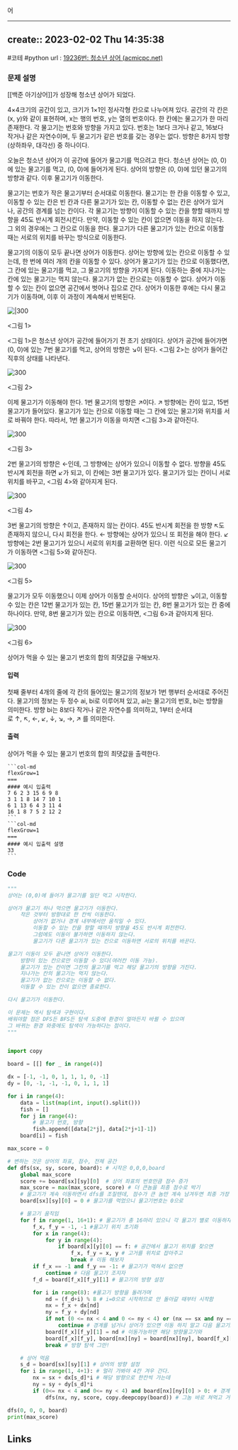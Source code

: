 어

---
create:: 2023-02-02 Thu 14:35:38
---
#코테  #python 
url : [19236번: 청소년 상어 (acmicpc.net)](https://www.acmicpc.net/problem/19236)
### 문제 설명
[[백준 아기상어]]가 성장해 청소년 상어가 되었다.

4×4크기의 공간이 있고, 크기가 1×1인 정사각형 칸으로 나누어져 있다. 공간의 각 칸은 (x, y)와 같이 표현하며, x는 행의 번호, y는 열의 번호이다. 한 칸에는 물고기가 한 마리 존재한다. 각 물고기는 번호와 방향을 가지고 있다. 번호는 1보다 크거나 같고, 16보다 작거나 같은 자연수이며, 두 물고기가 같은 번호를 갖는 경우는 없다. 방향은 8가지 방향(상하좌우, 대각선) 중 하나이다.

오늘은 청소년 상어가 이 공간에 들어가 물고기를 먹으려고 한다. 청소년 상어는 (0, 0)에 있는 물고기를 먹고, (0, 0)에 들어가게 된다. 상어의 방향은 (0, 0)에 있던 물고기의 방향과 같다. 이후 물고기가 이동한다.

물고기는 번호가 작은 물고기부터 순서대로 이동한다. 물고기는 한 칸을 이동할 수 있고, 이동할 수 있는 칸은 빈 칸과 다른 물고기가 있는 칸, 이동할 수 없는 칸은 상어가 있거나, 공간의 경계를 넘는 칸이다. 각 물고기는 방향이 이동할 수 있는 칸을 향할 때까지 방향을 45도 반시계 회전시킨다. 만약, 이동할 수 있는 칸이 없으면 이동을 하지 않는다. 그 외의 경우에는 그 칸으로 이동을 한다. 물고기가 다른 물고기가 있는 칸으로 이동할 때는 서로의 위치를 바꾸는 방식으로 이동한다.

물고기의 이동이 모두 끝나면 상어가 이동한다. 상어는 방향에 있는 칸으로 이동할 수 있는데, 한 번에 여러 개의 칸을 이동할 수 있다. 상어가 물고기가 있는 칸으로 이동했다면, 그 칸에 있는 물고기를 먹고, 그 물고기의 방향을 가지게 된다. 이동하는 중에 지나가는 칸에 있는 물고기는 먹지 않는다. 물고기가 없는 칸으로는 이동할 수 없다. 상어가 이동할 수 있는 칸이 없으면 공간에서 벗어나 집으로 간다. 상어가 이동한 후에는 다시 물고기가 이동하며, 이후 이 과정이 계속해서 반복된다.

![|300](https://upload.acmicpc.net/1c7c473e-5e2c-4c45-9c88-b3b7cd06a360/-/preview/)

<그림 1>

<그림 1>은 청소년 상어가 공간에 들어가기 전 초기 상태이다. 상어가 공간에 들어가면 (0, 0)에 있는 7번 물고기를 먹고, 상어의 방향은 ↘이 된다. <그림 2>는 상어가 들어간 직후의 상태를 나타낸다.

![300](https://upload.acmicpc.net/8f26df12-6f68-43a3-9f6e-7416144e91dc/-/preview/)

<그림 2>

이제 물고기가 이동해야 한다. 1번 물고기의 방향은 ↗이다. ↗ 방향에는 칸이 있고, 15번 물고기가 들어있다. 물고기가 있는 칸으로 이동할 때는 그 칸에 있는 물고기와 위치를 서로 바꿔야 한다. 따라서, 1번 물고기가 이동을 마치면 <그림 3>과 같아진다.

![300](https://upload.acmicpc.net/75315b3c-ee04-4ae8-9422-5b1137f86117/-/preview/)

<그림 3>

2번 물고기의 방향은 ←인데, 그 방향에는 상어가 있으니 이동할 수 없다. 방향을 45도 반시계 회전을 하면 ↙가 되고, 이 칸에는 3번 물고기가 있다. 물고기가 있는 칸이니 서로 위치를 바꾸고, <그림 4>와 같아지게 된다.

![300](https://upload.acmicpc.net/7be317c7-b8b5-4b83-becb-ffd8550311fb/-/preview/)

<그림 4>

3번 물고기의 방향은 ↑이고, 존재하지 않는 칸이다. 45도 반시계 회전을 한 방향 ↖도 존재하지 않으니, 다시 회전을 한다. ← 방향에는 상어가 있으니 또 회전을 해야 한다. ↙ 방향에는 2번 물고기가 있으니 서로의 위치를 교환하면 된다. 이런 식으로 모든 물고기가 이동하면 <그림 5>와 같아진다.

![300](https://upload.acmicpc.net/a58fbda0-bb64-4773-b5f9-2da0bd3f0fd2/-/preview/)

<그림 5>

물고기가 모두 이동했으니 이제 상어가 이동할 순서이다. 상어의 방향은 ↘이고, 이동할 수 있는 칸은 12번 물고기가 있는 칸, 15번 물고기가 있는 칸, 8번 물고기가 있는 칸 중에 하나이다. 만약, 8번 물고기가 있는 칸으로 이동하면, <그림 6>과 같아지게 된다.

![300](https://upload.acmicpc.net/2431d117-fab6-4de9-8d76-2fb41d471ee7/-/crop/651x656/1,12/-/preview/)

<그림 6>

상어가 먹을 수 있는 물고기 번호의 합의 최댓값을 구해보자.

#### 입력

첫째 줄부터 4개의 줄에 각 칸의 들어있는 물고기의 정보가 1번 행부터 순서대로 주어진다. 물고기의 정보는 두 정수 ai, bi로 이루어져 있고, ai는 물고기의 번호, bi는 방향을 의미한다. 방향 bi는 8보다 작거나 같은 자연수를 의미하고, 1부터 순서대로 ↑, ↖, ←, ↙, ↓, ↘, →, ↗ 를 의미한다.

#### 출력

상어가 먹을 수 있는 물고기 번호의 합의 최댓값을 출력한다.

````col
```col-md
flexGrow=1
===
#### 예시 입출력
7 6 2 3 15 6 9 8
3 1 1 8 14 7 10 1
6 1 13 6 4 3 11 4
16 1 8 7 5 2 12 2
```
```col-md
flexGrow=1
===
#### 예시 입출력 설명
33
```
````

### Code
```python
"""
상어는 (0,0)에 들어가 물고기를 일단 먹고 시작한다.

상어가 물고기 하나 먹으면 물고기가 이동한다.
    작은 것부터 방향대로 한 칸씩 이동한다.
        상어가 없거나 경계 내부에서만 움직일 수 있다.
        이동할 수 있는 칸을 향할 때까지 방향을 45도 반시계 회전한다.
        그럼에도 이동이 불가하면 이동하지 않는다.
        물고기가 다른 물고기가 있는 칸으로 이동하면 서로의 위치를 바꾼다.

물고기 이동이 모두 끝나면 상어가 이동한다.
    방향이 있는 칸으로만 이동할 수 있다(여러칸 이동 가능).
    물고기가 있는 칸이면 그칸의 물고기를 먹고 해당 물고기의 방향을 가진다.
    지나가는 칸의 물고기는 먹지 않는다.
    물고기가 없는 칸으로는 이동할 수 없다.
    이동할 수 있는 칸이 없으면 종료한다.

다시 물고기가 이동한다.

이 문제는 역시 탐색과 구현이다.
배워야할 점은 DFS든 BFS든 탐색 도중에 환경이 얼마든지 바뀔 수 있으며
그 바뀌는 환경 와중에도 탐색이 가능하다는 점이다.
"""


import copy

board = [[] for _ in range(4)]

dx = [-1, -1, 0, 1, 1, 1, 0, -1]
dy = [0, -1, -1, -1, 0, 1, 1, 1]

for i in range(4):
    data = list(map(int, input().split()))
    fish = []
    for j in range(4):
        # 물고기 번호, 방향
        fish.append([data[2*j], data[2*j+1]-1])
    board[i] = fish

max_score = 0

# 변하는 것은 상어의 좌표, 점수, 전체 공간
def dfs(sx, sy, score, board): # 시작은 0,0,0,board
    global max_score
    score += board[sx][sy][0]  # 상어 좌표의 번호만큼 점수 증가
    max_score = max(max_score, score) # 더 큰놈을 최종 점수로 박기
    # 물고기가 계속 이동하면서 dfs를 조질텐데, 점수가 큰 놈만 계속 남겨두면 최종 가장 큰 점수가 된다.
    board[sx][sy][0] = 0 # 물고기를 먹었으니 물고기번호는 0으로

    # 물고기 움직임
    for f in range(1, 16+1): # 물고기가 총 16마리 있으니 각 물고기 별로 이동하자.
        f_x, f_y = -1, -1 #물고기 위치 초기화
        for x in range(4): 
            for y in range(4):
                if board[x][y][0] == f: # 공간에서 물고기 위치를 찾으면
                    f_x, f_y = x, y # 고거를 위치로 잡아주고
                    break # 이동 해보자
        if f_x == -1 and f_y == -1: # 물고기가 먹혀서 없으면 
            continue # 다음 물고기 조지자
        f_d = board[f_x][f_y][1] # 물고기의 방향 설정

        for i in range(8): #물고기 방향을 돌려가며
            nd = (f_d+i) % 8 # i=0으로 시작하므로 안 돌아갈 때부터 시작함
            nx = f_x + dx[nd]
            ny = f_y + dy[nd]
            if not (0 <= nx < 4 and 0 <= ny < 4) or (nx == sx and ny == sy):
                continue # 경계를 넘거나 상어가 있으면 이동 하지 말고 다음 물고기로 가자
            board[f_x][f_y][1] = nd # 이동가능하면 해당 방향물고기와
            board[f_x][f_y], board[nx][ny] = board[nx][ny], board[f_x][f_y] #위치를 바꾸고
            break # 방향 탐색 그만!

    # 상어 먹음
    s_d = board[sx][sy][1] # 상어의 방향 설정
    for i in range(1, 4+1): # 멀리 가봐야 4칸 겨우 간다.
        nx = sx + dx[s_d]*i # 해당 방향으로 한칸씩 가는데
        ny = sy + dy[s_d]*i 
        if (0<= nx < 4 and 0<= ny < 4) and board[nx][ny][0] > 0: # 경계 내 물고기가 있는 칸이면
            dfs(nx, ny, score, copy.deepcopy(board)) # 그놈 바로 쳐먹고 거기서부터 다시 시작

dfs(0, 0, 0, board) 
print(max_score)
```

## Links
